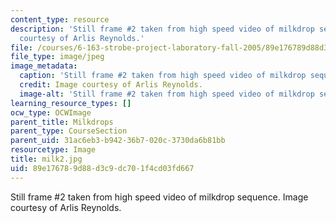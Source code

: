 ```yaml
---
content_type: resource
description: 'Still frame #2 taken from high speed video of milkdrop sequence. Image
  courtesy of Arlis Reynolds.'
file: /courses/6-163-strobe-project-laboratory-fall-2005/89e176789d88d3c9dc701f4cd03fd667_milk2.jpg
file_type: image/jpeg
image_metadata:
  caption: 'Still frame #2 taken from high speed video of milkdrop sequence.'
  credit: Image courtesy of Arlis Reynolds.
  image-alt: 'Still frame #2 taken from high speed video of milkdrop sequence.'
learning_resource_types: []
ocw_type: OCWImage
parent_title: Milkdrops
parent_type: CourseSection
parent_uid: 31ac6eb3-b942-36b7-020c-3730da6b81bb
resourcetype: Image
title: milk2.jpg
uid: 89e17678-9d88-d3c9-dc70-1f4cd03fd667
---
```

Still frame #2 taken from high speed video of milkdrop sequence. Image courtesy of Arlis Reynolds.